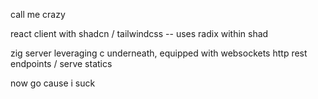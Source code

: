 call me crazy

react client with shadcn / tailwindcss -- uses radix within shad

zig server leveraging c underneath, equipped with websockets http rest endpoints / serve statics 

now go cause i suck
